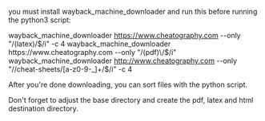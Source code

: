 you must install wayback_machine_downloader and run this before running the python3 script:

wayback_machine_downloader https://www.cheatography.com --only "/(latex)\/$/i" -c 4
wayback_machine_downloader https://www.cheatography.com --only "/(pdf)\/$/i"
wayback_machine_downloader http://www.cheatography.com --only "/\/cheat-sheets\/[a-z0-9\-_]+\/$/i" -c 4

After you're done downloading, you can sort files with the python script.

Don't forget to adjust the base directory and create the pdf, latex and html destination directory. 

